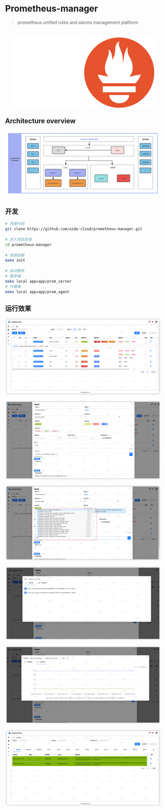 # Prometheus-manager

> prometheus unified rules and alarms management platform

<h1 style="display: flex; align-items: center; justify-content: center; gap: 10px; width: 100%; text-align: center;">
    <img alt="Prometheus" src="doc/img/logo.svg">
    <img alt="Prometheus" src="doc/img/prometheus-logo.svg">
</h1>

## Architecture overview

![Architecture overview](doc/img/Prometheus-manager.png)

## 开发

```bash
# 克隆代码
git clone https://github.com/aide-cloud/prometheus-manager.git

# 进入项目目录
cd prometheus-manager

# 安装依赖
make init

# 启动服务
# 服务端
make local app=app/prom_server
# 代理端
make local app=app/prom_agent
```

## 运行效果

![策略列表](doc/img/runtime/strategy-list.png)

![策略编辑](doc/img/runtime/update-strategy.png)

![指标编辑](doc/img/runtime/metric-update.png)

![指标列表](doc/img/runtime/metric-list.png)

![指标图表](doc/img/runtime/metric-chart.png)

![实时告警页面](doc/img/runtime/realtime-alarm.png)




